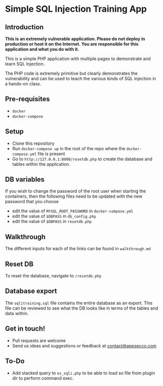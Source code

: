 # Simple SQL Injection Training App

## Introduction

**This is an extremely vulnerable application. Please do not deploy in production or host it on the Internet. You are responsible for this application and what you do with it.**

This is a simple PHP application with multiple pages to demonstrate and learn SQL Injection.

The PHP code is extremely primitive but clearly demonstrates the vulnerability and can be used to teach the various kinds of SQL injection in a hands-on class.

## Pre-requisites

- `docker` 
- `docker-compose`

## Setup

- Clone this repository
- Run `docker-compose up` in the root of the repo where the `docker-compose.yml` file is present
- Go to `http://127.0.0.1:8000/resetdb.php` to create the database and tables within the application.

## DB variables

If you wish to change the password of the root user when starting the containers, then the following files need to be updated with the new password that you choose
* edit the value of `MYSQL_ROOT_PASSWORD` in `docker-compose.yml` 
* edit the value of `$DBPASS` in `db_config.php`
* edit the value of `$DBPASS` in `resetdb.php`

## Walkthrough

The different inputs for each of the links can be found in `walkthrough.md`

## Reset DB

To reset the database, navigate to `/resetdb.php`

## Database export

The `sqlitraining.sql` file contains the entire database as an export. This file can be reviewed to see what the DB looks like in terms of the tables and data within.

## Get in touch!

- Pull requests are welcome
- Send us ideas and suggestions or feedback at contact@appsecco.com

## To-Do

- Add stacked query to `os_sqli.php` to be able to load so file from plugin dir to perform command exec.